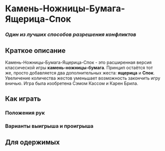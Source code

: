 # Камень-Ножницы-Бумага-Ящерица-Спок
###  *Один из лучших способов разрешения конфликтов*

 ## **Краткое описание** 
 Камень-Ножницы-Бумага-Ящерица-Спок - это расширенная версия классической игры __камень-ножницы-бумага__. Принцип остаётся тот же, просто добавляется два дополнительных жеста: __ящерица__ и __Спок__. Увеличение количества жестов уменьшает возможность закончить игру вничью. Игра была изобретена Сэмом Кассом и Карен Брила.

 ## **Как играть**

 ###  **Положения рук**

 ### **Варианты выигрыша и проигрыша**

  ## **Для одержимых**